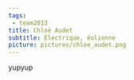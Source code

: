 ```yaml
---
tags:
 - team2013
title: Chloé Audet
subtitle: Électrique, éolienne
picture: pictures/chloe_audet.png
---
```


yupyup
